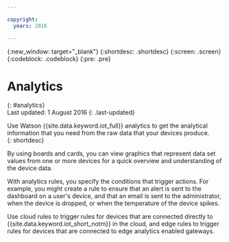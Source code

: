 ```yaml
---

copyright:
  years: 2016

---
```


{:new_window: target="\_blank"}
{:shortdesc: .shortdesc}
{:screen: .screen}
{:codeblock: .codeblock}
{:pre: .pre}


# Analytics
{: #analytics}  
Last updated: 1 August 2016
{: .last-updated}

Use Watson {{site.data.keyword.iot_full}} analytics to get the analytical information that you need from the raw data that your devices produce.  
{: shortdesc}

By using boards and cards, you can view graphics that represent data set values from one or more devices for a quick overview and understanding of the device data.

With analytics rules, you specify the conditions that trigger actions. For example, you might create a rule to ensure that an alert is sent to the dashboard on a user's device, and that an email is sent to the administrator, when the device is dropped, or when the temperature of the device spikes.

Use cloud rules to trigger rules for devices that are connected directly to {{site.data.keyword.iot_short_notm}} in the cloud, and edge rules to trigger rules for devices that are connected to edge analytics enabled gateways.
